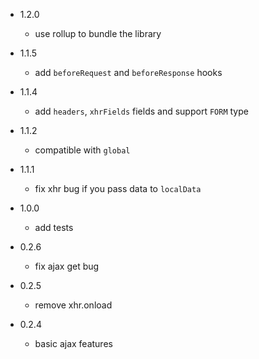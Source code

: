 * 1.2.0
    - use rollup to bundle the library

* 1.1.5
    - add `beforeRequest` and `beforeResponse` hooks
* 1.1.4
    - add `headers`, `xhrFields` fields and support `FORM` type

* 1.1.2
    - compatible with `global`

* 1.1.1
    - fix xhr bug if you pass data to `localData`

* 1.0.0
    - add tests

* 0.2.6
    - fix ajax get bug

* 0.2.5
    - remove xhr.onload
* 0.2.4
    - basic ajax features
